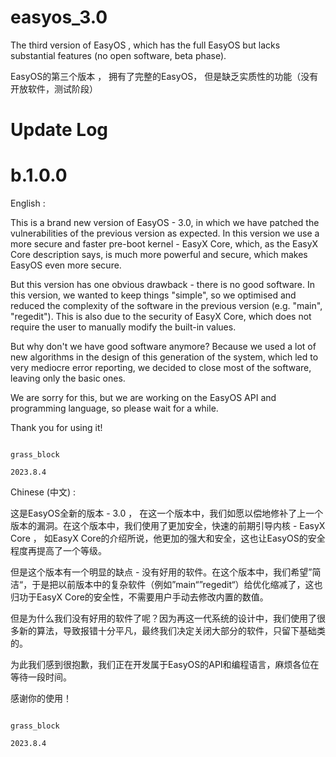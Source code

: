 # easyos_3.0
The third version of EasyOS , which has the full EasyOS 
but lacks substantial features (no open software, beta phase).

EasyOS的第三个版本 ， 拥有了完整的EasyOS，
但是缺乏实质性的功能（没有开放软件，测试阶段）

# Update Log

# b.1.0.0
English : 

This is a brand new version of EasyOS - 3.0, in which we have patched the vulnerabilities of the previous version as expected. In this version we use a more secure and faster pre-boot kernel - EasyX Core, which, as the EasyX Core description says, is much more powerful and secure, which makes EasyOS even more secure.

But this version has one obvious drawback - there is no good software. In this version, we wanted to keep things "simple", so we optimised and reduced the complexity of the software in the previous version (e.g. "main", "regedit"). This is also due to the security of EasyX Core, which does not require the user to manually modify the built-in values.

But why don't we have good software anymore? Because we used a lot of new algorithms in the design of this generation of the system, which led to very mediocre error reporting, we decided to close most of the software, leaving only the basic ones.

We are sorry for this, but we are working on the EasyOS API and programming language, so please wait for a while.

Thank you for using it!


                                                                     grass_block
                                                                        2023.8.4

Chinese (中文) : 

这是EasyOS全新的版本 - 3.0 ， 在这一个版本中，我们如愿以偿地修补了上一个版本的漏洞。在这个版本中，我们使用了更加安全，快速的前期引导内核 - EasyX Core ， 如EasyX Core的介绍所说，他更加的强大和安全，这也让EasyOS的安全程度再提高了一个等级。

但是这个版本有一个明显的缺点 - 没有好用的软件。在这个版本中，我们希望”简洁“，于是把以前版本中的复杂软件（例如”main“”regedit“）给优化缩减了，这也归功于EasyX Core的安全性，不需要用户手动去修改内置的数值。

但是为什么我们没有好用的软件了呢？因为再这一代系统的设计中，我们使用了很多新的算法，导致报错十分平凡，最终我们决定关闭大部分的软件，只留下基础类的。

为此我们感到很抱歉，我们正在开发属于EasyOS的API和编程语言，麻烦各位在等待一段时间。

感谢你的使用！


                                                                     grass_block
                                                                        2023.8.4
